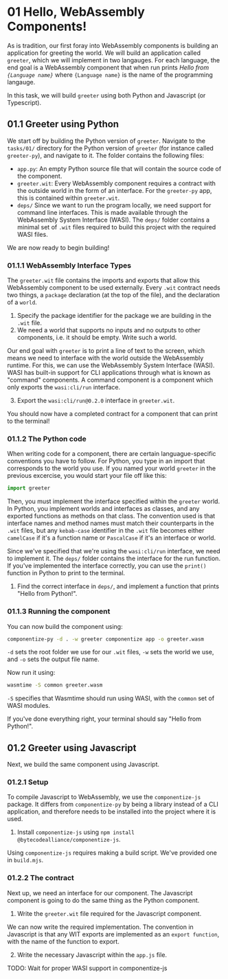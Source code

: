 # 01 Hello, WebAssembly Components!

As is tradition, our first foray into WebAssembly components is building an application for greeting the world. We will build an application called `greeter`, which we will implement in two langauges. For each language, the end goal is a WebAssembly component that when run prints *Hello from `{Language name}`* where `{Language name}` is the name of the programming langauge.

In this task, we will build `greeter` using both Python and Javascript (or Typescript).

## 01.1 Greeter using Python

We start off by building the Python version of `greeter`. Navigate to the `tasks/01/` directory for the Python version of `greeter` (for instance called `greeter-py`), and navigate to it. The folder contains the following files:
* `app.py`: An empty Python source file that will contain the source code of the component.
* `greeter.wit`: Every WebAssembly component requires a contract with the outside world in the form of an interface. For the `greeter-py` app, this is contained within `greeter.wit`. 
* `deps/` Since we want to run the program locally, we need support for command line interfaces. This is made available through the WebAssembly System Interface (WASI). The `deps/` folder contains a minimal set of `.wit` files required to build this project with the required WASI files.

We are now ready to begin building!

### 01.1.1 WebAssembly Interface Types

The `greeter.wit` file contains the imports and exports that allow this WebAssembly component to be used externally. Every `.wit` contract needs two things, a `package` declaration (at the top of the file), and the declaration of a `world`.

1. Specify the package identifier for the package we are building in the `.wit` file. 
2. We need a world that supports no inputs and no outputs to other components, i.e. it should be empty. Write such a world.

Our end goal with `greeter` is to print a line of text to the screen, which means we need to interface with the world outside the WebAssembly runtime. For this, we can use the WebAssembly System Interface (WASI). WASI has built-in support for CLI applications through what is known as "command" components. A command component is a component which only exports the `wasi:cli/run` interface.

3. Export the `wasi:cli/run@0.2.0` interface in `greeter.wit`. 

You should now have a completed contract for a component that can print to the terminal!

### 01.1.2 The Python code

When writing code for a component, there are certain languague-specific conventions you have to follow. For Python, you type in an import that corresponds to the world you use. If you named your world `greeter` in the previous excercise, you would start your file off like this: 

```python
import greeter
```

Then, you must implement  the interface specified within the `greeter` world. In Python, you implement worlds and interfaces as classes, and any exported functions as methods on that class. The convention used is that interface names and method names must match their counterparts in the `.wit` files, but any `kebab-case` identifier in the `.wit` file becomes either `camelCase` if it's a function name or `PascalCase` if it's an interface or world. 

 Since we've specified that we're using the `wasi:cli/run` interface, we need to implement it. The `deps/` folder contains the interface for the run function.  If you've implemented the interface correctly, you can use the `print()` function in Python to print to the terminal.

 1. Find the correct interface in `deps/`, and implement a function that prints "Hello from Python!".


### 01.1.3 Running the component

You can now build the component using:

```sh
componentize-py -d . -w greeter componentize app -o greeter.wasm
```

`-d` sets the root folder we use for our `.wit` files, `-w` sets the world we use, and `-o` sets the output file name.

Now run it using:

```sh
wasmtime -S common greeter.wasm 
```

`-S` specifies that Wasmtime should run using WASI, with the `common` set of WASI modules.

If you've done everything right, your terminal should say "Hello from Python!".


## 01.2 Greeter using Javascript

Next, we build the same component using Javascript.

### 01.2.1 Setup

To compile Javascript to WebAssembly, we use the `componentize-js` package. It differs from `componentize-py` by being a library instead of a CLI application, and therefore needs to be installed into the project where it is used.

1. Install `componentize-js` using `npm install @bytecodealliance/componentize-js`.

Using `componentize-js` requires making a build script. We've provided one in `build.mjs`.

### 01.2.2 The contract

Next up, we need an interface for our component. The Javascript component is going to do the same thing as the Python component.

1. Write the `greeter.wit` file required for the Javascript component.

We can now write the required implementation. The convention in Javascript is that any WIT exports are implemented as an `export function`, with the name of the function to export.

2. Write the necessary Javascript within the `app.js` file.

TODO: Wait for proper WASI support in componentize-js
